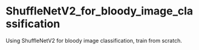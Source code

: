 # ShuffleNetV2_for_bloody_image_classification
Using ShuffleNetV2 for bloody image classification, train from scratch.
